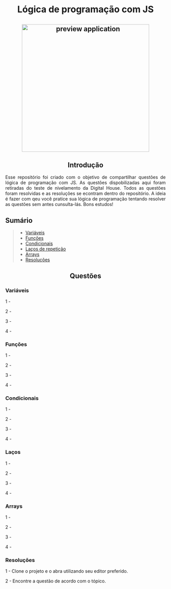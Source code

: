 <h1 align="center">Lógica de programação com JS</h1>
<h2 align="center">
    <img alt="preview application" src="https://sujeitoprogramador.com/wp-content/uploads/2019/08/jsjsjs.png" width="400px"/>
</h2>

<h2 align="center">Introdução</h2>

<p align="justify">Esse repositório foi criado com o objetivo de compartilhar questões de lógica de programação com JS. As questões dispobilizadas aqui foram retiradas do teste de nivelamento da Digital House. Todos as questões foram resolvidas e as resoluções se econtram dentro do repositório. A ideia é fazer com qeu você pratice sua lógica de programação tentando resolver as questões sem antes cunsulta-lás. Bons estudos! </p>

## Sumário

> * [Variáveis](#variáveis)
> * [Funções](#funções)
> * [Condicionais](#condicionais)
> * [Laços de repetição](#laços)
> * [Arrays](#arrays)
> * [Resoluções](#resoluções)

<h2 align="center">Questões</h2>

### Variáveis

1 - 

2 - 

3 - 

4 - 

### Funções

1 - 

2 - 

3 - 

4 - 

### Condicionais

1 - 

2 - 

3 - 

4 - 

### Laços

1 - 

2 - 

3 - 

4 - 

### Arrays

1 - 

2 - 

3 - 

4 - 

### Resoluções

1 - Clone o projeto e o abra utilizando seu editor preferido.

2 - Encontre a questão de acordo com o tópico.

